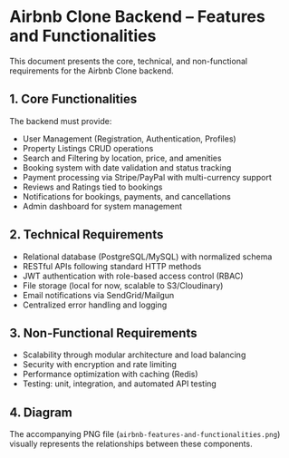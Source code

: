 # Airbnb Clone Backend – Features and Functionalities

This document presents the core, technical, and non-functional requirements for the Airbnb Clone backend.

## 1. Core Functionalities
The backend must provide:
- User Management (Registration, Authentication, Profiles)
- Property Listings CRUD operations
- Search and Filtering by location, price, and amenities
- Booking system with date validation and status tracking
- Payment processing via Stripe/PayPal with multi-currency support
- Reviews and Ratings tied to bookings
- Notifications for bookings, payments, and cancellations
- Admin dashboard for system management

## 2. Technical Requirements
- Relational database (PostgreSQL/MySQL) with normalized schema
- RESTful APIs following standard HTTP methods
- JWT authentication with role-based access control (RBAC)
- File storage (local for now, scalable to S3/Cloudinary)
- Email notifications via SendGrid/Mailgun
- Centralized error handling and logging

## 3. Non-Functional Requirements
- Scalability through modular architecture and load balancing
- Security with encryption and rate limiting
- Performance optimization with caching (Redis)
- Testing: unit, integration, and automated API testing

## 4. Diagram
The accompanying PNG file (`airbnb-features-and-functionalities.png`) visually represents the relationships between these components.
